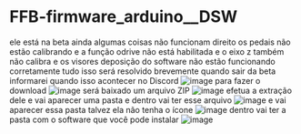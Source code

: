 # FFB-firmware_arduino__DSW
ele está na beta ainda algumas coisas não funcionam direito
os pedais não estão calibrando
e a função odrive não está habilitada
e o eixo z também não calibra
e os visores deposição do software não estão funcionando corretamente
tudo isso será resolvido brevemente quando sair da beta informarei quando isso acontecer no Discord
![image](https://github.com/Valdemir-DSW/FFB-firmware_arduino__DSW/assets/134114016/5266fea6-88ae-4809-93fb-7128c77babee)
para fazer o download
![image](https://github.com/Valdemir-DSW/FFB-firmware_arduino__DSW/assets/134114016/9425630a-3684-4d77-a85a-10cf4d45198d)
será baixado um arquivo ZIP
![image](https://github.com/Valdemir-DSW/FFB-firmware_arduino__DSW/assets/134114016/dc2fb559-0436-4501-b750-f3151a6a6adb)
efetua a extração dele e vai aparecer uma pasta
e dentro vai ter esse arquivo
![image](https://github.com/Valdemir-DSW/FFB-firmware_arduino__DSW/assets/134114016/ffbeaea7-c58b-4c7a-a51d-b006a982e1b5)
e vai aparecer essa pasta talvez ela não tenha o ícone
![image](https://github.com/Valdemir-DSW/FFB-firmware_arduino__DSW/assets/134114016/782f91cd-02c1-4354-b1b7-77ab46e9cf4c)
dentro vai ter a pasta com o software que você pode instalar
![image](https://github.com/Valdemir-DSW/FFB-firmware_arduino__DSW/assets/134114016/927c9616-b140-4381-90b3-b3b6c806ef45)
